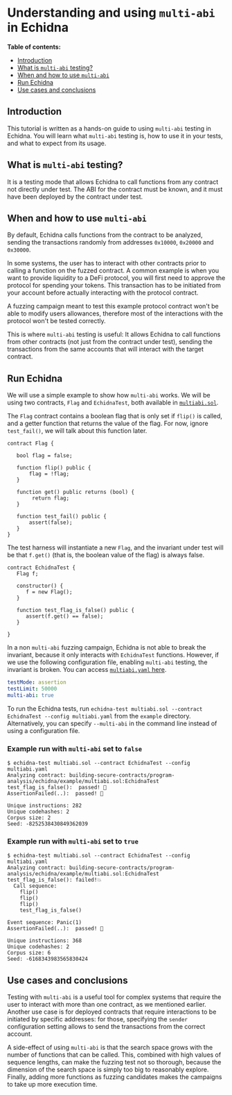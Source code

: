 # Understanding and using `multi-abi` in Echidna

**Table of contents:**

- [Introduction](#introduction)
- [What is `multi-abi` testing?](#what-is-multi-abi-testing)
- [When and how to use `multi-abi`](#when-and-how-to-use-multi-abi)
- [Run Echidna](#run-echidna)
- [Use cases and conclusions](#use-cases-and-conclusions)

## Introduction

This tutorial is written as a hands-on guide to using `multi-abi` testing in Echidna. You will learn what `multi-abi` testing is, how to use it in your tests, and what to expect from its usage.

## What is `multi-abi` testing?

It is a testing mode that allows Echidna to call functions from any contract not directly under test. The ABI for the contract must be known, and it must have been deployed by the contract under test.

## When and how to use `multi-abi`

By default, Echidna calls functions from the contract to be analyzed, sending the transactions randomly from addresses `0x10000`, `0x20000` and `0x30000`.

In some systems, the user has to interact with other contracts prior to calling a function on the fuzzed contract. A common example is when you want to provide liquidity to a DeFi protocol, you will first need to approve the protocol for spending your tokens. This transaction has to be initiated from your account before actually interacting with the protocol contract.

A fuzzing campaign meant to test this example protocol contract won't be able to modify users allowances, therefore most of the interactions with the protocol won't be tested correctly.

This is where `multi-abi` testing is useful: It allows Echidna to call functions from other contracts (not just from the contract under test), sending the transactions from the same accounts that will interact with the target contract.

## Run Echidna

We will use a simple example to show how `multi-abi` works. We will be using two contracts, `Flag` and `EchidnaTest`, both available in [`multiabi.sol`](example/multiabi.sol).

The `Flag` contract contains a boolean flag that is only set if `flip()` is called, and a getter function that returns the value of the flag. For now, ignore `test_fail()`, we will talk about this function later.

```solidity
contract Flag {

   bool flag = false;

   function flip() public {
       flag = !flag;
   }

   function get() public returns (bool) {
        return flag;
   }

   function test_fail() public {
       assert(false);
   }
}
```

The test harness will instantiate a new `Flag`, and the invariant under test will be that `f.get()` (that is, the boolean value of the flag) is always false. 

```solidity
contract EchidnaTest {
   Flag f;

   constructor() {
      f = new Flag();
   }

   function test_flag_is_false() public {
      assert(f.get() == false);
   }

}
```

In a non `multi-abi` fuzzing campaign, Echidna is not able to break the invariant, because it only interacts with `EchidnaTest` functions. However, if we use the following configuration file, enabling `multi-abi` testing, the invariant is broken. You can access [`multiabi.yaml` here](example/multiabi.yaml).

```yaml
testMode: assertion
testLimit: 50000
multi-abi: true
```

To run the Echidna tests, run `echidna-test multiabi.sol --contract EchidnaTest --config multiabi.yaml` from the `example` directory. Alternatively, you can specify `--multi-abi` in the command line instead of using a configuration file.

### Example run with `multi-abi` set to `false`

```
$ echidna-test multiabi.sol --contract EchidnaTest --config multiabi.yaml 
Analyzing contract: building-secure-contracts/program-analysis/echidna/example/multiabi.sol:EchidnaTest
test_flag_is_false():  passed! 🎉
AssertionFailed(..):  passed! 🎉

Unique instructions: 282
Unique codehashes: 2
Corpus size: 2
Seed: -8252538430849362039
```

### Example run with `multi-abi` set to `true`

```
$ echidna-test multiabi.sol --contract EchidnaTest --config multiabi.yaml 
Analyzing contract: building-secure-contracts/program-analysis/echidna/example/multiabi.sol:EchidnaTest
test_flag_is_false(): failed!💥  
  Call sequence:
    flip()
    flip()
    flip()
    test_flag_is_false()

Event sequence: Panic(1)
AssertionFailed(..):  passed! 🎉

Unique instructions: 368
Unique codehashes: 2
Corpus size: 6
Seed: -6168343983565830424
```

## Use cases and conclusions

Testing with `multi-abi` is a useful tool for complex systems that require the user to interact with more than one contract, as we mentioned earlier. Another use case is for deployed contracts that require interactions to be initiated by specific addresses: for those, specifying the `sender` configuration setting allows to send the transactions from the correct account.

A side-effect of using `multi-abi` is that the search space grows with the number of functions that can be called. This, combined with high values of sequence lengths, can make the fuzzing test not so thorough, because the dimension of the search space is simply too big to reasonably explore. Finally, adding more functions as fuzzing candidates makes the campaigns to take up more execution time.
